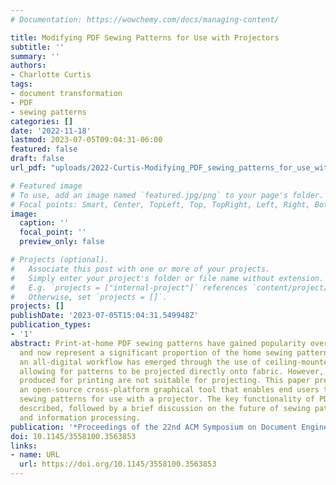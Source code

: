 ```yaml
---
# Documentation: https://wowchemy.com/docs/managing-content/

title: Modifying PDF Sewing Patterns for Use with Projectors
subtitle: ''
summary: ''
authors:
- Charlotte Curtis
tags:
- document transformation
- PDF
- sewing patterns
categories: []
date: '2022-11-18'
lastmod: 2023-07-05T09:04:31-06:00
featured: false
draft: false
url_pdf: "uploads/2022-Curtis-Modifying_PDF_sewing_patterns_for_use_with_projectors.pdf"

# Featured image
# To use, add an image named `featured.jpg/png` to your page's folder.
# Focal points: Smart, Center, TopLeft, Top, TopRight, Left, Right, BottomLeft, Bottom, BottomRight.
image:
  caption: ''
  focal_point: ''
  preview_only: false

# Projects (optional).
#   Associate this post with one or more of your projects.
#   Simply enter your project's folder or file name without extension.
#   E.g. `projects = ["internal-project"]` references `content/project/deep-learning/index.md`.
#   Otherwise, set `projects = []`.
projects: []
publishDate: '2023-07-05T15:04:31.549948Z'
publication_types:
- '1'
abstract: Print-at-home PDF sewing patterns have gained popularity over the last decade
  and now represent a significant proportion of the home sewing pattern market. Recently,
  an all-digital workflow has emerged through the use of ceiling-mounted projectors,
  allowing for patterns to be projected directly onto fabric. However, PDF patterns
  produced for printing are not suitable for projecting. This paper presents PDFStitcher,
  an open-source cross-platform graphical tool that enables end users to modify PDF
  sewing patterns for use with a projector. The key functionality of PDFStitcher is
  described, followed by a brief discussion on the future of sewing pattern file formats
  and information processing.
publication: '*Proceedings of the 22nd ACM Symposium on Document Engineering*'
doi: 10.1145/3558100.3563853
links:
- name: URL
  url: https://doi.org/10.1145/3558100.3563853
---
```

